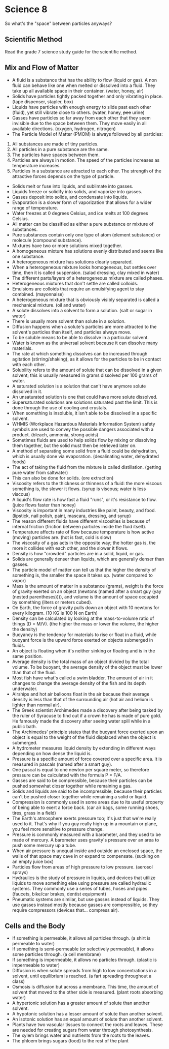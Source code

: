 # Science 8

So what's the "space" between particles anyways?

## Scientific Method

Read the grade 7 science study guide for the scientific method.

## Mix and Flow of Matter

* A fluid is a substance that has the ability to flow (liquid or gas). A non fluid can behave like one when melted or dissolved into a fluid. They take up all available space in their container. (water, honey, air)
* Solids have particles tightly packed together and only vibrating in place. (tape dispenser, stapler, box)
* Liquids have particles with enough energy to slide past each other (fluid), yet still vibrate close to others. (water, honey, ~~pee~~ urine)
* Gasses have particles so far away from each other that they seem invisible due to the space between them. They move easily in all available directions. (oxygen, hydrogen, nitrogen)
* The Particle Model of Matter (PMOM) is always followed by all particles:
1. All substances are made of tiny particles.
2. All particles in a pure substance are the same.
3. The particles have spaces between them.
4. Particles are always in motion. The speed of the particles increases as temperature increases.
5. Particles in a substance are attracted to each other. The strength of the attractive forces depends on the type of particle.
* Solids melt or fuse into liquids, and sublimate into gasses.
* Liquids freeze or solidify into solids, and vaporize into gasses.
* Gasses deposit into solids, and condensate into liquids.
* Evaporation is a slower form of vaporization that allows for a wider range of temperature.
* Water freezes at 0 degrees Celsius, and ice melts at 100 degrees Celsius.
* All matter can be classified as either a pure substance or mixture of substances.
* Pure substances contain only one type of atom (element substance) or molecule (compound substance).
* Mixtures have two or more solutions mixed together.
* A homogeneous mixture has solutions evenly distributed and seems like one substance.
* A heterogeneous mixture has solutions clearly separated.
* When a heterogeneous mixture looks homogeneous, but settles over time, then it is called suspension. (salad dressing, clay mixed in water)
* The different parts/layers of a heterogeneous mixture are called phases.
* Heterogeneous mixtures that don't settle are called colloids.
* Emulsions are colloids that require an emulsifying agent to stay combined. (mayonnaise)
* A heterogeneous mixture that is obviously visibly separated is called a mechanical mixture. (oil and water)
* A solute dissolves into a solvent to form a solution. (salt or sugar in water)
* There is usually more solvent than solute in a solution.
* Diffusion happens when a solute's particles are more attracted to the solvent's particles than itself, and particles always move.
* To be soluble means to be able to dissolve in a particular solvent.
* Water is known as the universal solvent because it can dissolve many materials.
* The rate at which something dissolves can be increased through agitation (stirring/shaking), as it allows for the particles to be in contact with each other.
* Solubility refers to the amount of solute that can be dissolved in a given solvent; this is usually measured in grams dissolved per 100 grams of water.
* A saturated solution is a solution that can't have anymore solute dissolved in it.
* An unsaturated solution is one that could have more solute dissolved.
* Supersaturated solutions are solutions saturated past the limit. This is done through the use of cooling and crystals.
* When something is insoluble, it isn't able to be dissolved in a specific solvent.
* WHMIS (Workplace Hazardous Materials Information System) safety symbols are used to convey the possible dangers associated with a product. (bleach, ammonia, strong acids)
* Sometimes fluids are used to help solids flow by mixing or dissolving them together, but the solid must then be retrieved later on.
* A method of separating some solid from a fluid could be dehydration, which is usually done via evaporation. (desalinating water, dehydrated foods)
* The act of taking the fluid from the mixture is called distillation. (getting pure water from saltwater)
* This can also be done for solids. (ore extraction)
* Viscosity refers to the thickness or thinness of a fluid: the more viscous something is, the slower it flows. (syrup is viscous; water is less viscous)
* A liquid's flow rate is how fast a fluid "runs", or it's resistance to flow. (juice flows faster than honey)
* Viscosity is important in many industries like paint, beauty, and food. (lipstick, nail polish, paint, mascara, dressing, and syrup)
* The reason different fluids have different viscosities is because of internal friction (friction between particles inside the fluid itself).
* Temperature affects rate of flow because temperature is how active (moving) particles are. (hot is fast, cold is slow)
* The viscosity of a gas acts in the opposite way; the hotter gas is, the more it collides with each other, and the slower it flows.
* Density is how "crowded" particles are in a solid, liquid, or gas.
* Solids are generally denser than liquids, which are generally denser than gasses.
* The particle model of matter can tell us that the higher the density of something is, the smaller the space it takes up. (water compared to vapor)
* Mass is the amount of matter in a substance (grams), weight is the force of gravity exerted on an object (newtons (named after a smart guy (yay (nested parentheses)))), and volume is the amount of space occupied by something (liters or meters cubed).
* On Earth, the force of gravity pulls down an object with 10 newtons for every kilogram. (10 KG is 100 N on Earth)
* Density can be calculated by looking at the mass-to-volume ratio of things (D = M/V). (the higher the mass or lower the volume, the higher the density)
* Buoyancy is the tendency for materials to rise or float in a fluid, while buoyant force is the upward force exerted on objects submerged in fluids.
* An object is floating when it's neither sinking or floating and is in the same position.
* Average density is the total mass of an object divided by the total volume. To be buoyant, the average density of the object must be lower than that of the fluid.
* Most fish have what's called a swim bladder. The amount of air in it changes to change the average density of the fish and its depth underwater.
* Airships and hot air balloons float in the air because their average density is less than that of the surrounding air (hot air and helium is lighter than normal air).
* The Greek scientist Archimedes made a discovery after being tasked by the ruler of Syracuse to find out if a crown he has is made of pure gold. He famously made the discovery after seeing water spill while in a public bath.
* The Archimedes' principle states that the buoyant force exerted upon an object is equal to the weight of the fluid displaced when the object is submerged.
* A hydrometer measures liquid density by extending in different ways depending on how dense the liquid is.
* Pressure is a specific amount of force covered over a specific area. It is measured in pascals (named after a smart guy).
* One pascal is equal to one newton per square meter, so therefore pressure can be calculated with the formula P = F/A.
* Gasses are said to be compressible, because their particles can be pushed somewhat closer together while remaining a gas.
* Solids and liquids are said to be incompressible, because their particles can't be pushed closer together while remaining a solid or liquid.
* Compression is commonly used in some areas due to its useful property of being able to exert a force back. (car air bags, some running shoes, tires, grass in a field)
* The Earth's atmosphere exerts pressure too; it's just that we're really used to it. That's why if you guy really high up in a mountain or plane, you feel more sensitive to pressure change.
* Pressure is commonly measured with a barometer, and they used to be made of mercury. A barometer uses gravity's pressure over an area to push some mercury up a tube.
* When air pressure is unequal inside and outside an enclosed space, the walls of that space may cave in or expand to compensate. (sucking on an empty juice box)
* Particles flow from areas of high pressure to low pressure. (aerosol sprays)
* Hydraulics is the study of pressure in liquids, and devices that utilize liquids to move something else using pressure are called hydraulic systems. They commonly use a series of tubes, hoses and pipes. (faucets, bike/car brakes, dentist equipment)
* Pneumatic systems are similar, but use gasses instead of liquids. They use gasses instead mostly because gasses are compressible, so they require compressors (devices that... compress air).

## Cells and the Body

* If something is permeable, it allows all particles through. (a shirt is permeable to water)
* If something is semi-permeable (or selectively permeable), it allows some particles through. (a cell membrane)
* If something is impermeable, it allows no particles through. (plastic is impermeable to water)
* Diffusion is when solute spreads from high to low concentrations in a solvent, until equilibrium is reached. (a fart spreading throughout a class)
* Osmosis is diffusion but across a membrane. This time, the amount of solvent that moved to the other side is measured. (plant roots absorbing water)
* A hypertonic solution has a greater amount of solute than another solvent.
* A hypotonic solution has a lesser amount of solute than another solvent.
* An isotonic solution has an equal amount of solute than another solvent.
* Plants have two vascular tissues to connect the roots and leaves. These are needed for creating sugars from water through photosynthesis.
* The xylem brings water and nutrients from the roots to the leaves.
* The phloem brings sugars (food) to the rest of the plant
